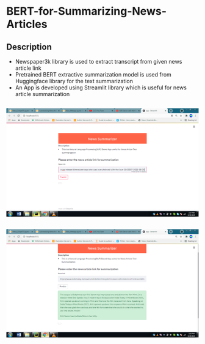 # BERT-for-Summarizing-News-Articles

## Description

- Newspaper3k library is used to extract transcript from given news article link
- Pretrained BERT extractive summarization model is used from Huggingface library for the text summarization 
- An App is developed using Streamlit library which is useful for news article summarization


##
##
##



![](https://github.com/revanks/BERT-for-Summarizing-News-Articles-/blob/main/News_Summrizer_app_1.png)


##

![](https://github.com/revanks/BERT-for-Summarizing-News-Articles-/blob/main/News_Summrizer_app_2.png)








